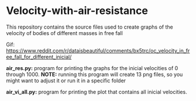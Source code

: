 # Velocity-with-air-resistance
This repository contains the source files used to create graphs of the velocity of bodies of different masses in free fall

Gif: https://www.reddit.com/r/dataisbeautiful/comments/bx5trc/oc_velocity_in_free_fall_for_different_inicial/

__air_res.py:__ program for printing the graphs for the inicial velocities of 0 through 1000. __NOTE:__ running this program will create 13 png files, so you might want to adjust it or run it in a specific folder

__air_vi_all.py:__ program for printing the plot that contains all inicial velocities.